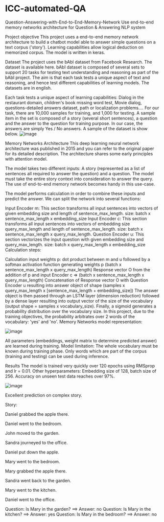 # ICC-automated-QA
Question-Answering-with-End-to-End-Memory-Network
Use end-to-end memory networks architecture for Question & Answering NLP system

Project objective
This project uses a end-to-end memory network architecture to build a chatbot model able to answer simple questions on a text corpus ('story'). Learning capabilities allow logical deduction on memorized corpus. The model is written in keras.

Dataset
The project uses the bAbI dataset from Facebook Research. The dataset is available here. bAbI dataset is composed of several sets to support 20 tasks for testing text understanding and reasoning as part of the bAbI project. The aim is that each task tests a unique aspect of text and reasoning, and hence test different capabilities of learning models. The datasets are in english.

Each task tests a unique aspect of learning capabilities: Dialog in the restaurant domain, children's book missing word test, Movie dialog, questions-detailed answers dataset, path or localization problems....
For our task, there are 10,000 samples for training, and 1,000 for testing. A sample item in the set is composed of a story (several short sentences), a question and the answer to the question for training purpose. In our case, the answers are simply Yes / No answers. A sample of the dataset is show below.
![image](https://user-images.githubusercontent.com/87986169/175336485-a29f4413-09a7-4102-aaab-a82a3d3ad2a8.png)



Memory Networks Architecture
This deep learning neural network architecture was published in 2015 and you can refer to the original paper for its detailed description. The architecture shares some early principles with attention model.

The model takes two different inputs: A story (represented as a list of sentences all required to answer the question) and a question. The model must take the entire story context into consideration to answer the query. The use of end-to-end memory network becomes handy in this use-case.

The model performs calculation in order to combine these inputs and predict the answer. We can split the network into several functions:

Input Encoder m: This section transforms all input sentences into vectors of given embedding size and length of sentence_max_length. size: batch x sentence_max_length x embedding_size
Input Encoder c: This section transforms all input sentences into vectors of embedding size query_max_length and length of sentence_max_length. size: batch x sentence_max_length x query_max_length.
Question Encoder u: This section vectorizes the input question with given embedding size and query_max_length. size: batch x query_max_length x embedding_size
Calculation steps:

Calculation input weights p: dot product between m and u followed by a softmax activation function generating weights p (batch x sentence_max_length x query_max_length)
Response vector O from the addition of p and input Encoder c => (batch x sentence_max_length x query_max_length)
Concatenation of Response vector O with Question Encoder u resulting into answer object of shape (samples x query_max_length x [sentence_max_length + embedding_size])
The answer object is then passed through an LSTM layer (dimension reduction) followed by a dense layer resulting into output vector of the size of the vocabulary (output shape = samples x vocabulary_size). Finally, a sigmoid generates a probability distribution over the vocabulary size. In this project, due to the training objectives, the probability arbitrates over 2 words of the vocabulary: 'yes' and 'no'.
Memory Networks model representation:

![image](https://user-images.githubusercontent.com/87986169/175336756-a2a85d46-3a3f-498f-a7ae-75aa0980cd0f.png)


All parameters (embeddings, weight matrix to determine predicted answer) are learned during training. Model limitation: The whole vocabulary must be known during training phase. Only words which are part of the corpus (training and testing) can be used during inference.

Results
The model is trained very quickly over 120 epochs using RMSprop and lr = 0.01. Other hyperparameters: Embedding size of 128, batch size of 256. Accuracy on unseen test data reaches over 97%.


![image](https://user-images.githubusercontent.com/87986169/175336821-e03966e6-e820-4268-b087-7694a4a0fa31.png)

Excellent prediction on complex story.

Story:

Daniel grabbed the apple there.

Daniel went to the bedroom.

John moved to the garden.

Sandra journeyed to the office.

Daniel put down the apple.

Mary went to the bedroom.

Mary grabbed the apple there.

Sandra went back to the garden.

Mary went to the kitchen.

Daniel went to the office.

Question: Is Mary in the garden? ==> Answer: no
Question: Is Mary in the kitchen? ==> Answer: yes
Question: Is Mary in the bedroom? ==> Answer: no
